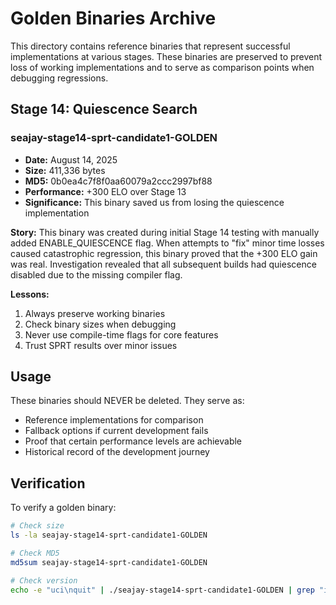 # Golden Binaries Archive

This directory contains reference binaries that represent successful implementations at various stages. These binaries are preserved to prevent loss of working implementations and to serve as comparison points when debugging regressions.

## Stage 14: Quiescence Search

### seajay-stage14-sprt-candidate1-GOLDEN
- **Date:** August 14, 2025
- **Size:** 411,336 bytes
- **MD5:** 0b0ea4c7f8f0aa60079a2ccc2997bf88
- **Performance:** +300 ELO over Stage 13
- **Significance:** This binary saved us from losing the quiescence implementation

**Story:** This binary was created during initial Stage 14 testing with manually added ENABLE_QUIESCENCE flag. When attempts to "fix" minor time losses caused catastrophic regression, this binary proved that the +300 ELO gain was real. Investigation revealed that all subsequent builds had quiescence disabled due to the missing compiler flag.

**Lessons:**
1. Always preserve working binaries
2. Check binary sizes when debugging
3. Never use compile-time flags for core features
4. Trust SPRT results over minor issues

## Usage

These binaries should NEVER be deleted. They serve as:
- Reference implementations for comparison
- Fallback options if current development fails
- Proof that certain performance levels are achievable
- Historical record of the development journey

## Verification

To verify a golden binary:
```bash
# Check size
ls -la seajay-stage14-sprt-candidate1-GOLDEN

# Check MD5
md5sum seajay-stage14-sprt-candidate1-GOLDEN

# Check version
echo -e "uci\nquit" | ./seajay-stage14-sprt-candidate1-GOLDEN | grep "id name"
```